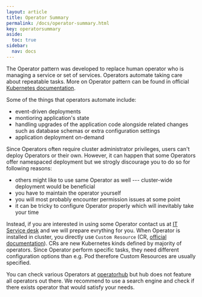 ```yaml
---
layout: article
title: Operator Summary
permalink: /docs/operator-summary.html
key: operatorsummary
aside:
  toc: true
sidebar:
  nav: docs
---
```


The Operator pattern was developed to replace human operator who is managing a service or set of services. Operators automate taking care about repeatable tasks. More on Operator pattern can be found in official [Kubernetes documentation](https://kubernetes.io/docs/concepts/extend-kubernetes/operator/).

Some of the things that operators automate include:
- event-driven deployments
- montioring application's state
- handling upgrades of the application code alongside related changes such as database schemas or extra configuration settings
- application deployment on-demand

Since Operators often require cluster administrator privileges, users can't deploy Operators or their own. However, it can happen that some Operators offer namespaced deployment but we strogly discourage you to do so for following reasons:
- others might like to use same Operator as well --- cluster-wide deployment would be beneficial
- you have to maintain the operator yourself
- you will most probably encounter permission issues at some point
- it can be tricky to configure Operator properly which will inevitably take your time

Instead, if you are interested in using some Operator contact us at <a href="mailto:k8s@ics.muni.cz">IT Service desk</a> and we will prepare evrything for you. When Operator is installed in cluster, you directly use `Custom Resource` (CR, [official documentation](https://kubernetes.io/docs/concepts/extend-kubernetes/api-extension/custom-resources/)). CRs are new Kubernetes kinds defined by majority of operators. Since Operator perform specific tasks, they need different configuration options than e.g. Pod therefore Custom Resources are usually specified.

You can check various Operators at [operatorhub](https://operatorhub.io) but hub does not feature all operators out there. We recommend to use a search engine and check if there exists operator that would satisfy your needs.  
